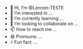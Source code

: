 - 👋 Hi, I’m @Lennon-TESTE
- 👀 I’m interested in ...
- 🌱 I’m currently learning ...
- 💞️ I’m looking to collaborate on ...
- 📫 How to reach me ...
- 😄 Pronouns: ...
- ⚡ Fun fact: ...

<!---
Lennon-TESTE/Lennon-TESTE is a ✨ special ✨ repository because its `README.md` (this file) appears on your GitHub profile.
You can click the Preview link to take a look at your changes.
--->
